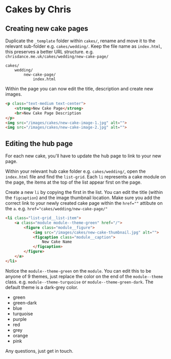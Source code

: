# Cakes by Chris
## Creating new cake pages
Duplicate the `_template` folder within `cakes/`, rename and move it to the relevant sub-folder e.g. `cakes/wedding/`. Keep the file name as `index.html`, this preserves a better URL structure. e.g. `chrisdance.me.uk/cakes/wedding/new-cake-page/`

```
cakes/
	wedding/
		new-cake-page/
			index.html
```

Within the page you can now edit the title, description and create new images.

```html
<p class="text-medium text-center">
	<strong>New Cake Page</strong>
	<br>New Cake Page Description
</p>
<img src="/images/cakes/new-cake-image-1.jpg" alt="">
<img src="/images/cakes/new-cake-image-2.jpg" alt="">
```

## Editing the hub page

For each new cake, you'll have to update the hub page to link to your new page.

Within your relevant hub cake folder e.g. `cakes/wedding/`, open the `index.html` file and find the `list-grid`. Each `li` represents a cake module on the page, the items at the top of the list appear first on the page.

Create a new `li` by copying the first in the list. You can edit the title (within the `figcaption`) and the image thumbnail location. Make sure you add the correct link to your newly created cake page within the `href=""` attibute on the `a`. e.g. `href="cakes/wedding/new-cake-page/"`

```html
<li class="list-grid__list-item">
	<a class="module module--theme-green" href="/">
		<figure class="module__figure">
			<img src="/images/cakes/new-cake-thumbnail.jpg" alt="">
			<figcaption class="module__caption">
				New Cake Name
			</figcaption>
		</figure>
	</a>
</li>
```

Notice the `module--theme-green` on the `module`. You can edit this to be anyone of 9 themes, just replace the color on the end of the `module--theme` class. e.g. `module--theme-turquoise` or `module--theme-green-dark`. The default theme is a dark-grey color.
* green
* green-dark
* blue
* turquoise
* purple
* red
* grey
* orange
* pink

Any questions, just get in touch.